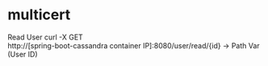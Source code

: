 # multicert

 Read User
curl -X GET \
http://[spring-boot-cassandra container IP]:8080/user/read/{id} -> Path Var (User ID)
